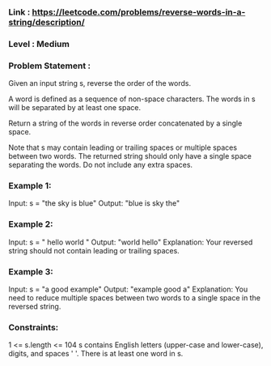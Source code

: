 ### Link : https://leetcode.com/problems/reverse-words-in-a-string/description/
### Level : Medium

### Problem Statement : 
Given an input string s, reverse the order of the words.

A word is defined as a sequence of non-space characters. The words in s will be separated by at least one space.

Return a string of the words in reverse order concatenated by a single space.

Note that s may contain leading or trailing spaces or multiple spaces between two words. The returned string should only have a single space separating the words. Do not include any extra spaces.

 

### Example 1:

Input: s = "the sky is blue"
Output: "blue is sky the"
### Example 2:

Input: s = "  hello world  "
Output: "world hello"
Explanation: Your reversed string should not contain leading or trailing spaces.
### Example 3:

Input: s = "a good   example"
Output: "example good a"
Explanation: You need to reduce multiple spaces between two words to a single space in the reversed string.
 

### Constraints:

1 <= s.length <= 104
s contains English letters (upper-case and lower-case), digits, and spaces ' '.
There is at least one word in s.
